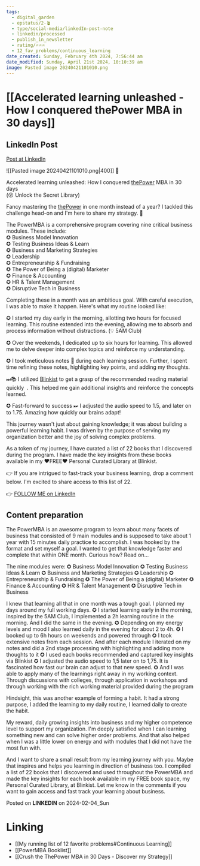 ```yaml
---
tags:
  - digital_garden
  - epstatus/2-🪴
  - type/social-media/linkedIn-post-note
  - linkedin/processed
  - publish_in_newsletter
  - rating/⭐️⭐️⭐️
  - 12_fav_problems/continuous_learning
date_created: Sunday, February 4th 2024, 7:56:44 am
date_modified: Sunday, April 21st 2024, 10:10:39 am
image: Pasted image 20240421101010.png
---
```

# [[Accelerated learning unleashed - How I conquered thePower MBA in 30 days]]
## LinkedIn Post
[Post at LinkedIn](https://www.linkedin.com/posts/sebastiankamilli_accelerated-learning-unleashed-how-i-activity-7159833084647919616-f7MI?utm_source=share&utm_medium=member_desktop)

![[Pasted image 20240421101010.png|400]]
💪

Accelerated learning unleashed: How I conquered [thePower](https://www.linkedin.com/company/the-power/) MBA in 30 days  
(😮 Unlock the Secret Library)  
  
Fancy mastering the [thePower](https://www.linkedin.com/company/the-power/) in one month instead of a year? I tackled this challenge head-on and I'm here to share my strategy. 🚀  
  
The PowerMBA is a comprehensive program covering nine critical business modules. These include:  
✪ Business Model Innovation  
✪ Testing Business Ideas & Learn  
✪ Business and Marketing Strategies  
✪ Leadership  
✪ Entrepreneurship & Fundraising  
✪ The Power of Being a (digital) Marketer  
✪ Finance & Accounting  
✪ HR & Talent Management  
✪ Disruptive Tech in Business  
  
Completing these in a month was an ambitious goal. With careful execution, I was able to make it happen. Here's what my routine looked like:  
  
✪ I started my day early in the morning, allotting two hours for focused learning. This routine extended into the evening, allowing me to absorb and process information without distractions. (💡 5AM Club)  
  
✪ Over the weekends, I dedicated up to six hours for learning. This allowed me to delve deeper into complex topics and reinforce my understanding.  
  
✪ I took meticulous notes 📝 during each learning session. Further, I spent time refining these notes, highlighting key points, and adding my thoughts.  
  
⏭📚 I utilized [Blinkist](https://www.linkedin.com/company/blinkist/) to get a grasp of the recommended reading material quickly  . This helped me gain additional insights and reinforce the concepts learned.  
  
✪ Fast-forward to success ⏭ I adjusted the audio speed to 1.5, and later on to 1.75. Amazing how quickly our brains adapt!  
  
This journey wasn't just about gaining knowledge; it was about building a powerful learning habit. I was driven by the purpose of serving my organization better and the joy of solving complex problems.  
  
As a token of my journey, I have curated a list of 22 books that I discovered during the program. I have made the key insights from these books available in my ❤️FREE❤️ Personal Curated Library at Blinkist.  
  
👉 If you are intrigued to fast-track your business learning, drop a comment below. I'm excited to share access to this list of 22.

👉 [FOLLOW ME on LinkedIn](https://www.linkedin.com/comm/mynetwork/discovery-see-all?usecase=PEOPLE_FOLLOWS&followMember=sebastiankamilli)

## Content preparation
The PowerMBA is an awesome program to learn about many facets of business that consisted of 9 main modules and is supposed to take about 1 year with 15 minutes daily practice to accomplish. I was hooked by the format and set myself a goal. I wanted to get that knowledge faster and complete that within ONE month. Curious how? Read on...

The nine modules were:
✪ Business Model Innovation
✪ Testing Business Ideas & Learn
✪ Business and Marketing Strategies
✪ Leadership
✪ Entrepreneurship & Fundraising
✪ The Power of Being a (digital) Marketer
✪ Finance & Accounting
✪ HR & Talent Management
✪ Disruptive Tech in Business

I knew that learning all that in one month was a tough goal. I planned my days around my full working days. 
✪ I started learning early in the morning, inspired by the 5AM Club, I implemented a 2h learning routine in the morning. And I did the same in the evening. 
✪ Depending on my energy levels and mood I also learned daily in the evening for about 2 to 4h. 
✪ I booked up to 6h hours on weekends and powered through
✪ I took extensive notes from each session. And after each module I iterated on my notes and did a 2nd stage processing with highlighting and adding more thoughts to it
✪ I used each books recommended and captured key insights via Blinkist
✪ I adjusted the audio speed to 1,5 later on to 1,75. It is fascinated how fast our brain can adjust to that new speed. 
✪ And I was able to apply many of the learnings right away in my working context. Through discussions with colleges, through application in workshops and through working with the rich working material provided during the program

Hindsight, this was another example of forming a habit. It had a strong purpose, I added the learning to my daily routine, I learned daily to create the habit.

My reward, daily growing insights into business and my higher competence level to support my organization. I'm deeply satisfied when I can learning something new and can solve higher order problems. And that also helped when I was a little lower on energy and with modules that I did not have the most fun with. 

And I want to share a small result from my learning journey with you. Maybe that inspires and helps you learning in direction of business too. I compiled a list of 22 books that I discovered and used throughout the PowerMBA and made the key insights for each book available im my FREE book space, my Personal Curated Library, at Blinkist. Let me know in the comments if you want to gain access and fast track your learning about business. 

Posted on **LINKEDIN** on 2024-02-04_Sun
# Linking
+ [[My running list of 12 favorite problems#Continuous Learning]]
+ [[PowerMBA Booklist]]
+ [[Crush the ThePower MBA in 30 Days - Discover my Strategy]]